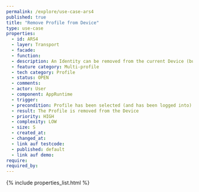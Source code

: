 ```yaml
---
permalink: /explore/use-case-ars4
published: true
title: "Remove Profile from Device"
type: use-case
properties:
  - id: ARS4
  - layer: Transport
  - facade:
  - function:
  - description: An Identity can be removed from the current Device (but will be kept for other Devices, e.g. to offboard one Device). Additionally, a Profile can be removed from another onboarded Device (e.g. for wiping another Device). If no other Device has been set up for the Profile, removing the Profile would trigger the Delete Identity from Backbone use case.
  - feature category: Multi-profile
  - tech category: Profile
  - status: OPEN
  - comments:
  - actor: User
  - component: AppRuntime
  - trigger:
  - precondition: Profile has been selected (and has been logged into) Other Devices has been onboarded for this Identity
  - result: The Profile is removed from the Device
  - priority: HIGH
  - complexity: LOW
  - size: S
  - created_at:
  - changed_at:
  - link auf testcode:
  - published: default
  - link auf demo:
require:
required_by:
---
```


{% include properties_list.html %}
